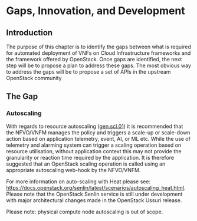 
# Gaps, Innovation, and Development

## Introduction

The purpose of this chapter is to identify the gaps between what is required for automated deployment of VNFs on Cloud Infrastructure frameworks and the framework offered by OpenStack. 
Once gaps are identified, the next step will be to propose a plan to address these gaps. 
The most obvious way to address the gaps will be to propose a set of APIs in the upstream OpenStack community

## The Gap

### Autoscaling

With regards to resource autoscaling ([gen.scl.01](./chapter02.md#241-general-recommendations)) it is recommended that the NFVO/VNFM manages the policy and triggers a scale-up or scale-down action based on application telemetry, event, AI, or ML etc. While the use of telemetry and alarming system can trigger a scaling operation based on resource utilisation, without application context this may not provide the granularity or reaction time required by the application. It is therefore suggested that an OpenStack scaling operation is called using an appropriate autoscaling web-hook by the NFVO/VNFM.

For more information on auto-scaling with Heat please see: https://docs.openstack.org/senlin/latest/scenarios/autoscaling_heat.html. Please note that the OpenStack Senlin service is still under development with major architectural changes made in the OpenStack Ussuri release.

Please note: physical compute node autoscaling is out of scope.
